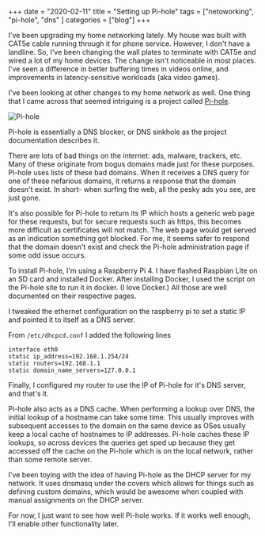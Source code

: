 +++ 
date = "2020-02-11"
title = "Setting up Pi-hole"
tags = ["netoworking", "pi-hole", "dns" ]
categories = ["blog"]
+++

I've been upgrading my home networking lately.  My house was built with CAT5e cable running through it for phone service.  However, I don't have a landline.  So, I've been changing the wall plates to terminate with CAT5e and wired a lot of my home devices.  The change isn't noticeable in most places.  I've seen a difference in better buffering times in videos online, and improvements in latency-sensitive workloads (aka video games).

I've been looking at other changes to my home network as well.  One thing that I came across that seemed intriguing is a project called [Pi-hole](https://pi-hole.net/).

![Pi-hole](/images/pihole.jpg)

Pi-hole is essentially a DNS blocker, or DNS sinkhole as the project documentation describes it.

There are lots of bad things on the internet: ads, malware, trackers, etc.  Many of these originate from bogus domains made just for these purposes.  Pi-hole uses lists of these bad domains. When it receives a DNS query for one of these nefarious domains, it returns a response that the domain doesn't exist.  In short- when surfing the web, all the pesky ads you see, are just gone. 

It's also possible for Pi-hole to return its IP which hosts a generic web page for these requests, but for secure requests such as https, this becomes more difficult as certificates will not match.  The web page would get served as an indication something got blocked.  For me, it seems safer to respond that the domain doesn't exist and check the Pi-hole administration page if some odd issue occurs.

To install Pi-hole, I'm using a Raspberry Pi 4.  I have flashed Raspbian Lite on an SD card and installed Docker.  After installing Docker, I used the script on the Pi-hole site to run it in docker.  (I love Docker.)  All those are well documented on their respective pages.

I tweaked the ethernet configuration on the raspberry pi to set a static IP and pointed it to itself as a DNS server.

From ```/etc/dhcpcd.conf``` I added the following lines
```
interface eth0
static ip_address=192.168.1.254/24
static routers=192.168.1.1
static domain_name_servers=127.0.0.1
```

Finally, I configured my router to use the IP of Pi-hole for it's DNS server, and that's it.

Pi-hole also acts as a DNS cache.  When performing a lookup over DNS, the initial lookup of a hostname can take some time.  This usually improves with subsequent accesses to the domain on the same device as OSes usually keep a local cache of hostnames to IP addresses.  Pi-hole caches these IP lookups, so across devices the queries get sped up because they get accessed off the cache on the Pi-hole which is on the local network, rather than some remote server.

I've been toying with the idea of having Pi-hole as the DHCP server for my network.  It uses dnsmasq under the covers which allows for things such as defining custom domains, which would be awesome when coupled with manual assignments on the DHCP server.  

For now, I just want to see how well Pi-hole works.  If it works well enough, I'll enable other functionality later.

